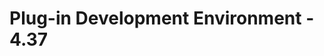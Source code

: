 # Plug-in Development Environment - 4.37

<!--
## Editors
-->

<!--
## API Tools
-->

<!--
---
## PDE Compiler 
-->

